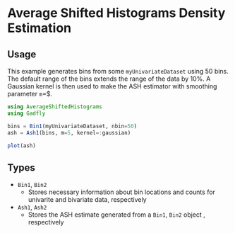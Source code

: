 
# Average Shifted Histograms Density Estimation

## Usage


This example generates bins from some `myUnivariateDataset` using 50 bins.  The default range of the bins extends the range of the data by 10%.  A Gaussian kernel is then used to make the ASH estimator with smoothing parameter `m`=$.

```julia
using AverageShiftedHistograms
using Gadfly

bins = Bin1(myUnivariateDataset, nbin=50)
ash = Ash1(bins, m=5, kernel=:gaussian)

plot(ash)
```

## Types
- `Bin1`, `Bin2`
	- Stores necessary information about bin locations and counts for univarite and bivariate data, respectively
- `Ash1`, `Ash2`
	- Stores the ASH estimate generated from a `Bin1`, `Bin2` object , respectively
